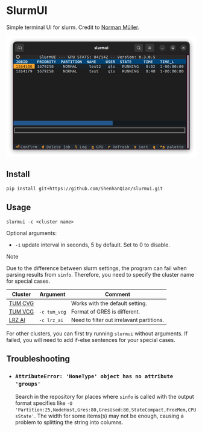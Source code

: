 # SlurmUI
Simple terminal UI for slurm. Credit to [Norman Müller](https://github.com/SirWyver/slurmui).

<div align="center"> 
  <img src="demo.png">
</div>


## Install
```shell
pip install git+https://github.com/ShenhanQian/slurmui.git
```

## Usage

```shell
slurmui -c <cluster name>
```
Optional arguments:
- `-i` update interval in seconds, 5 by default. Set to 0 to disable.

> [!NOTE]
> Due to the difference between slurm settings, the program can fail when parsing results from `sinfo`. Therefore, you need to specify the cluster name for special cases.

| Cluster | Argument | Comment |
|-|-|-|
| [TUM CVG](https://cvg.cit.tum.de/) | | Works with the default setting. |
| [TUM VCG](https://www.niessnerlab.org/) | `-c tum_vcg` | Format of GRES is different. |
| [LRZ AI](https://doku.lrz.de/lrz-ai-systems-11484278.html) | `-c lrz_ai` | Need to filter out irrelavant partitions. |

For other clusters, you can first try running `slurmui` without arguments. If failed, you will need to add if-else sentences for your special cases. 

## Troubleshooting
- ### `AttributeError: 'NoneType' object has no attribute 'groups'`

    Search in the repository for places where `sinfo` is called with the output format specifies like `-O 'Partition:25,NodeHost,Gres:80,GresUsed:80,StateCompact,FreeMem,CPUsState'`. The width for some items(s) may not be enough, causing a problem to splitting the string into columns.
